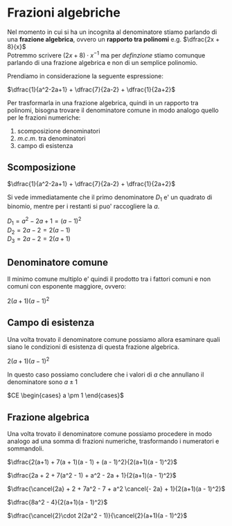 # Frazioni algebriche  

Nel momento in cui si ha un incognita al denominatore stiamo parlando di una **frazione algebrica**, ovvero un **rapporto tra polinomi** e.g. $\dfrac{2x + 8}{x}$  
Potremmo scrivere $(2x + 8) \cdot x^{-1}$ ma per *definzione* stiamo comunque parlando di una frazione algebrica e non di un semplice polinomio.  

Prendiamo in considerazione la seguente espressione:  

$\dfrac{1}{a^2-2a+1} + \dfrac{7}{2a-2} + \dfrac{1}{2a+2}$  

Per trasformarla in una frazione algebrica, quindi in un rapporto tra polinomi, bisogna trovare il denominatore comune in modo analogo quello per le frazioni numeriche:  

1. scomposizione denominatori
2. $m.c.m.$ tra denominatori
3. campo di esistenza

## Scomposizione  

$\dfrac{1}{a^2-2a+1} + \dfrac{7}{2a-2} + \dfrac{1}{2a+2}$  

Si vede immediatamente che il primo denominatore $D_1$ e' un quadrato di binomio, mentre per i restanti si puo' raccogliere la $a$.  

$D_1 = a^2 - 2a + 1 = (a - 1)^2$  
$D_2 = 2a - 2 = 2(a - 1)$  
$D_3 = 2a - 2 = 2(a + 1)$  

## Denominatore comune  

Il minimo comune multiplo e' quindi il prodotto tra i fattori comuni e non comuni con esponente maggiore, ovvero:  

$2(a+1)(a - 1)^2$  

## Campo di esistenza  

Una volta trovato il denominatore comune possiamo allora esaminare quali siano le condizioni di esistenza di questa frazione algebrica.  

$2(a+1)(a - 1)^2$  

In questo caso possiamo concludere che i valori di $a$ che annullano il denominatore sono $a \pm 1$  

$CE
\begin{cases}
    a \pm 1
\end{cases}$  

## Frazione algebrica  

Una volta trovato il denominatore comune possiamo procedere in modo analogo ad una somma di frazioni numeriche, trasformando i numeratori e sommandoli.  

$\dfrac{2(a+1) + 7(a + 1)(a - 1) + (a - 1)^2}{2(a+1)(a - 1)^2}$  

$\dfrac{2a + 2 + 7(a^2 - 1) + a^2 - 2a + 1}{2(a+1)(a - 1)^2}$  

$\dfrac{\cancel{2a} + 2 + 7a^2 - 7 + a^2 \cancel{- 2a} + 1}{2(a+1)(a - 1)^2}$  

$\dfrac{8a^2 - 4}{2(a+1)(a - 1)^2}$  

$\dfrac{\cancel{2}\cdot 2(2a^2 - 1)}{\cancel{2}(a+1)(a - 1)^2}$  
